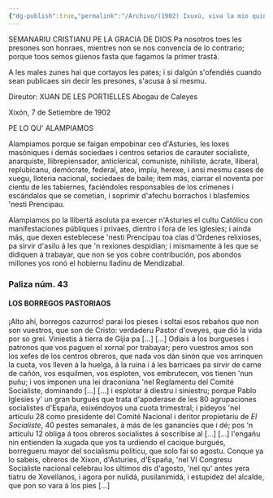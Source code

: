 ```yaml
---
{"dg-publish":true,"permalink":"/Archivo/(1902) Ixuxú, viva la mio quintana/","tags":["#Siglo_20","central","a1902","escrito","periódico","Gijón","noticia"]}
---
```


SEMANARIU CRISTIANU PE LA GRACIA DE DIOS
Pa nosotros toes les presones son honraes, mientres non se nos convencia de lo contrario; porque toos semos güenos fasta que fagamos la primer trastá.

A les males zunes hai que cortayos les pates; i si dalgún s'ofendiés cuando sean publicaes sin decir les presones, s'acusa á sí mesmu.

Direutor: XUAN DE LES PORTIELLES
Abogau de Caleyes

Xixón, 7 de Setiembre de 1902

PE LO QU' ALAMPIAMOS

Alampiamos porque se faigan empobinar ceo d'Asturies, les loxes masóniques í demás sociedaes i centros setarios de carauter socialiste, anarquiste, llibrepiensador, anticlerical, comuniste, nihiliste, ácrate, lliberal, replubicanu, demócrate, federal, ateo, impíu, herexe, i ansi mesmu cases de xuegu, lloteria nacional, sociedaes de baile; item más, ciarrar el noventa por cientu de les tabiernes, faciéndoles responsables de los crímenes i escándalos que se cometian, i soprimir d'afechu borrachos i blasfemios 'nesti Prencipau.

Alampiamos po la llibertá asoluta pa exercer n'Asturies el cultu Católicu con manifestaciones públiques i privaes, dientro i fora de les iglesies; i ainda más, que dexen esteblecese 'nesti Prencipau toa clas d'Ordenes relixioses, pa sirvir d'asilu á les que 'n rexiones despidian; i mismamente á les que se didiquen á trabayar, que non se yos cobre contribución, pos abondos millones yos ronó el hobiernu lladinu de Mendizabal.

### Paliza núm. 43
#### LOS BORREGOS PASTORIAOS
¡Alto ahí, borregos cazurros! parai los pieses i soltai esos rebaños que non son vuestros, que son de Cristo: verdaderu Pastor d'oveyes, que dió la vida por so grei.
Viniestis á tierra de Gijia pa [...]
[...]
Odiais á los burgueses i patronos que vos paguen el xornal por trabayar; pero vuestros amos son los xefes de los centros obreros, que nada vos dán sinón que vos arrinquen la cuota, vos lleven á la huelga, á la ruina i á les barricaes pa sirvir de carne de cañón, vos esquilmen, vos esploten, vos embrutecen, vos tienen 'nun puñu; i vos imponen una lei draconiana 'nel Reglamentu del Comité Socialiste, dominando [...]
[...]
i esplotar á diestru i siniestru; porque Pablo Iglesies y' un gran burgués que trata d'apoderase de les 80 agrupaciones socialistes d'España, esixéndoyos una cuota trimestral; i pídeyos 'nel artículu 28 como presidente del Comité Nacional i deritor propietariu de *El Socialiste*, 40 pestes semanales, á más de les ganancies que i dé; pos 'n artículu 12 obliga á toos obreros socialistes á soscribise al [...]
[...]
l'engañu nin entienden la xugada que yos ta urdiendo el cacique burgués, borregueru mayor del socialismu políticu, que solo fai so agostu.
Conque ya lo sabeis, obreros de Xixon, d'Asturies, d'España, 'nel VI Congresu Socialiste nacional celebrau los últimos dis d'agosto, 'nel qu' antes yera tiatru de Xovellanos, i agora por nulidá, pusilanimidá, i estupidez del alcalde, que pon so vara á los pies [...]